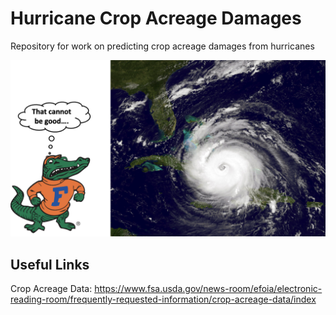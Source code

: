 # Hurricane Crop Acreage Damages
Repository for work on predicting crop acreage damages from hurricanes

![alt text](https://raw.githubusercontent.com/JackOgozaly/Hurricane_Crop_Acreage/main/images/Gator_Readme.png)


## Useful Links


Crop Acreage Data:
https://www.fsa.usda.gov/news-room/efoia/electronic-reading-room/frequently-requested-information/crop-acreage-data/index


